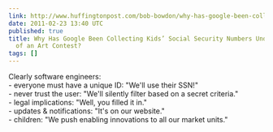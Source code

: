 ```yaml
---
link: http://www.huffingtonpost.com/bob-bowdon/why-has-google-been-colle_b_825754.html
date: 2011-02-23 13:40 UTC
published: true
title: Why Has Google Been Collecting Kids’ Social Security Numbers Under the Guise
  of an Art Contest?
tags: []
---
```


Clearly software engineers:<br> - everyone must have a unique ID: "We'll use their SSN!"<br>- never trust the user: "We'll silently filter  based on a secret criteria."<br>- legal implications: "Well, you filled it in."<br>- updates & notifications: "It's on our website."<br>- children: "We push enabling innovations to all our market units."
